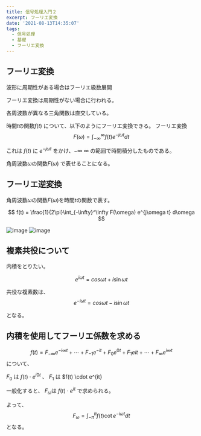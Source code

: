 ```yaml
---
title: 信号処理入門２
excerpt: フーリエ変換
date: '2021-08-13T14:35:07'
tags:
  - 信号処理
  - 基礎
  - フーリエ変換
---
```


## フーリエ変換

波形に周期性がある場合はフーリエ級数展開

フーリエ変換は周期性がない場合に行われる。

各周波数が異なる三角関数は直交している。


時間$t$の関数$f(t)$ について、以下のようにフーリエ変換できる。
フーリエ変換
$$
F(\omega) = \int_{-\infty}^\infty f(t)e^{-j\omega t}dt
$$

これは
$f(t)$ に $e^{-j\omega t}$ をかけ、$-\infty ~ \infty$ の範囲で時間積分したものである。

角周波数$\omega$の関数$F(\omega)$ で表せることになる。

## フーリエ逆変換

角周波数$\omega$の関数$F(\omega)$を時間$t$の関数で表す。

$$
f(t) = \frac{1}{2\pi}\int_{-\infty}^\infty F(\omega) e^{j\omega t} d\omega
$$

![image](https://res.cloudinary.com/ddaz9etkx/image/upload/v1628837413/202108/1_qhwubn.jpg)
![image](https://res.cloudinary.com/ddaz9etkx/image/upload/v1628837419/202108/2_y6tus1.jpg)



## 複素共役について

内積をとりたい。

$$
e^{i\omega t} = cos\omega t + i\sin \omega t
$$

共役な複素数は、
$$
e^{-i\omega t} = cos\omega t - i\sin \omega t
$$

となる。

## 内積を使用してフーリエ係数を求める
$$
f(t) = F_{-\infty}e^{-i\infty t} + \cdots + F_{-1}e^{-it} + F_0e^{0t} + F_1e{it} + \cdots + F_\infty e^{i\infty t}
$$
について、

$F_0$ は $f(t) \cdot e^{i0t}$
、
$F_1$ は $f(t) \cdot e^{it}

一般化すると、
$F_\omega$は $f(t) \cdot e^{it}$
で求められる。

よって、
$$
F_\omega = \int_{-\pi}^\pi f(t)\cot e^{-i\omega t} dt
$$
となる。